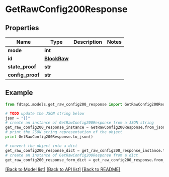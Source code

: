 # GetRawConfig200Response


## Properties
Name | Type | Description | Notes
------------ | ------------- | ------------- | -------------
**mode** | **int** |  | 
**id** | [**BlockRaw**](BlockRaw.md) |  | 
**state_proof** | **str** |  | 
**config_proof** | **str** |  | 

## Example

```python
from fdtapi.models.get_raw_config200_response import GetRawConfig200Response

# TODO update the JSON string below
json = "{}"
# create an instance of GetRawConfig200Response from a JSON string
get_raw_config200_response_instance = GetRawConfig200Response.from_json(json)
# print the JSON string representation of the object
print GetRawConfig200Response.to_json()

# convert the object into a dict
get_raw_config200_response_dict = get_raw_config200_response_instance.to_dict()
# create an instance of GetRawConfig200Response from a dict
get_raw_config200_response_form_dict = get_raw_config200_response.from_dict(get_raw_config200_response_dict)
```
[[Back to Model list]](../README.md#documentation-for-models) [[Back to API list]](../README.md#documentation-for-api-endpoints) [[Back to README]](../README.md)


